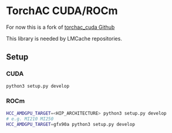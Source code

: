 # TorchAC CUDA/ROCm

For now this is a fork of [torchac_cuda Github](https://github.com/LMCache/torchac_cuda.git)

This library is needed by LMCache repositories.

## Setup
### CUDA
```bash
python3 setup.py develop
```

### ROCm
```bash
HCC_AMDGPU_TARGET=<HIP_ARCHITECTURE> python3 setup.py develop
# e.g. MI210 MI250
HCC_AMDGPU_TARGET=gfx90a python3 setup.py develop
```